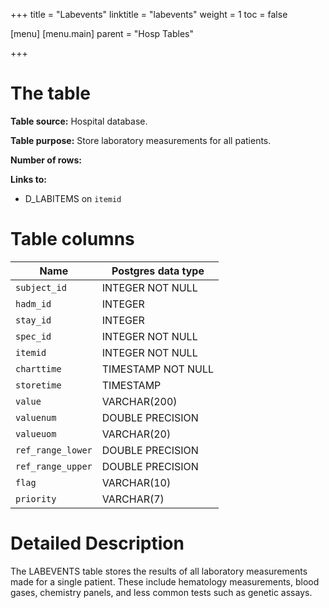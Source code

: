 +++
title = "Labevents"
linktitle = "labevents"
weight = 1
toc = false

[menu]
  [menu.main]
    parent = "Hosp Tables"

+++

# The  table

**Table source:** Hospital database.

**Table purpose:** Store laboratory measurements for all patients.

**Number of rows:** 

**Links to:**

* D_LABITEMS on `itemid`

<!--

# Important considerations

-->

# Table columns

Name | Postgres data type
---- | ----
`subject_id` | INTEGER NOT NULL
`hadm_id` | INTEGER
`stay_id` | INTEGER
`spec_id` | INTEGER NOT NULL
`itemid` | INTEGER NOT NULL
`charttime` | TIMESTAMP NOT NULL
`storetime` | TIMESTAMP
`value` | VARCHAR(200)
`valuenum` | DOUBLE PRECISION
`valueuom` | VARCHAR(20)
`ref_range_lower` | DOUBLE PRECISION
`ref_range_upper` | DOUBLE PRECISION
`flag` | VARCHAR(10)
`priority` | VARCHAR(7)

# Detailed Description

The LABEVENTS table stores the results of all laboratory measurements made for a single patient.
These include hematology measurements, blood gases, chemistry panels, and less common tests such as genetic assays.